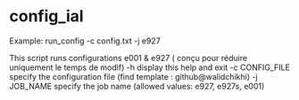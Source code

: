 # config_ial

Example: run_config -c config.txt -j e927

This script runs configurations e001 & e927 ( conçu pour réduire uniquement le temps de modif) 
    -h               display this help and exit
    -c CONFIG_FILE   specify the configuration file (find template : github@walidchikhi)
    -j JOB_NAME      specify the job name (allowed values: e927, e927s, e001)


